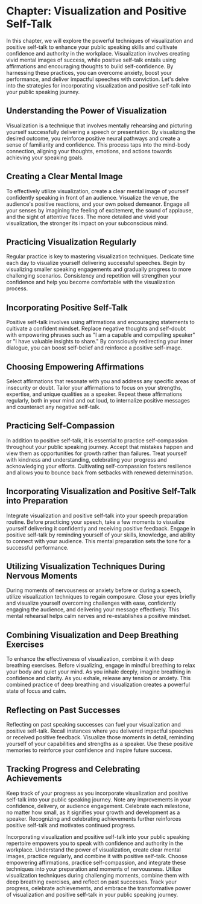 Chapter: Visualization and Positive Self-Talk
=============================================

In this chapter, we will explore the powerful techniques of visualization and positive self-talk to enhance your public speaking skills and cultivate confidence and authority in the workplace. Visualization involves creating vivid mental images of success, while positive self-talk entails using affirmations and encouraging thoughts to build self-confidence. By harnessing these practices, you can overcome anxiety, boost your performance, and deliver impactful speeches with conviction. Let's delve into the strategies for incorporating visualization and positive self-talk into your public speaking journey.

Understanding the Power of Visualization
----------------------------------------

Visualization is a technique that involves mentally rehearsing and picturing yourself successfully delivering a speech or presentation. By visualizing the desired outcome, you reinforce positive neural pathways and create a sense of familiarity and confidence. This process taps into the mind-body connection, aligning your thoughts, emotions, and actions towards achieving your speaking goals.

Creating a Clear Mental Image
-----------------------------

To effectively utilize visualization, create a clear mental image of yourself confidently speaking in front of an audience. Visualize the venue, the audience's positive reactions, and your own poised demeanor. Engage all your senses by imagining the feeling of excitement, the sound of applause, and the sight of attentive faces. The more detailed and vivid your visualization, the stronger its impact on your subconscious mind.

Practicing Visualization Regularly
----------------------------------

Regular practice is key to mastering visualization techniques. Dedicate time each day to visualize yourself delivering successful speeches. Begin by visualizing smaller speaking engagements and gradually progress to more challenging scenarios. Consistency and repetition will strengthen your confidence and help you become comfortable with the visualization process.

Incorporating Positive Self-Talk
--------------------------------

Positive self-talk involves using affirmations and encouraging statements to cultivate a confident mindset. Replace negative thoughts and self-doubt with empowering phrases such as "I am a capable and compelling speaker" or "I have valuable insights to share." By consciously redirecting your inner dialogue, you can boost self-belief and reinforce a positive self-image.

Choosing Empowering Affirmations
--------------------------------

Select affirmations that resonate with you and address any specific areas of insecurity or doubt. Tailor your affirmations to focus on your strengths, expertise, and unique qualities as a speaker. Repeat these affirmations regularly, both in your mind and out loud, to internalize positive messages and counteract any negative self-talk.

Practicing Self-Compassion
--------------------------

In addition to positive self-talk, it is essential to practice self-compassion throughout your public speaking journey. Accept that mistakes happen and view them as opportunities for growth rather than failures. Treat yourself with kindness and understanding, celebrating your progress and acknowledging your efforts. Cultivating self-compassion fosters resilience and allows you to bounce back from setbacks with renewed determination.

Incorporating Visualization and Positive Self-Talk into Preparation
-------------------------------------------------------------------

Integrate visualization and positive self-talk into your speech preparation routine. Before practicing your speech, take a few moments to visualize yourself delivering it confidently and receiving positive feedback. Engage in positive self-talk by reminding yourself of your skills, knowledge, and ability to connect with your audience. This mental preparation sets the tone for a successful performance.

Utilizing Visualization Techniques During Nervous Moments
---------------------------------------------------------

During moments of nervousness or anxiety before or during a speech, utilize visualization techniques to regain composure. Close your eyes briefly and visualize yourself overcoming challenges with ease, confidently engaging the audience, and delivering your message effectively. This mental rehearsal helps calm nerves and re-establishes a positive mindset.

Combining Visualization and Deep Breathing Exercises
----------------------------------------------------

To enhance the effectiveness of visualization, combine it with deep breathing exercises. Before visualizing, engage in mindful breathing to relax your body and quiet your mind. As you inhale deeply, imagine breathing in confidence and clarity. As you exhale, release any tension or anxiety. This combined practice of deep breathing and visualization creates a powerful state of focus and calm.

Reflecting on Past Successes
----------------------------

Reflecting on past speaking successes can fuel your visualization and positive self-talk. Recall instances where you delivered impactful speeches or received positive feedback. Visualize those moments in detail, reminding yourself of your capabilities and strengths as a speaker. Use these positive memories to reinforce your confidence and inspire future success.

Tracking Progress and Celebrating Achievements
----------------------------------------------

Keep track of your progress as you incorporate visualization and positive self-talk into your public speaking journey. Note any improvements in your confidence, delivery, or audience engagement. Celebrate each milestone, no matter how small, as it signifies your growth and development as a speaker. Recognizing and celebrating achievements further reinforces positive self-talk and motivates continued progress.

Incorporating visualization and positive self-talk into your public speaking repertoire empowers you to speak with confidence and authority in the workplace. Understand the power of visualization, create clear mental images, practice regularly, and combine it with positive self-talk. Choose empowering affirmations, practice self-compassion, and integrate these techniques into your preparation and moments of nervousness. Utilize visualization techniques during challenging moments, combine them with deep breathing exercises, and reflect on past successes. Track your progress, celebrate achievements, and embrace the transformative power of visualization and positive self-talk in your public speaking journey.
